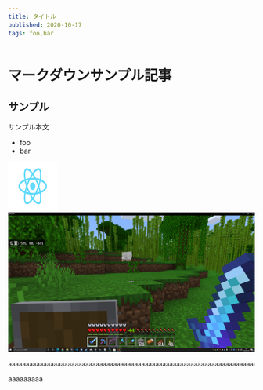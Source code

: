 ```yaml
---
title: タイトル
published: 2020-10-17
tags: foo,bar
---
```


# マークダウンサンプル記事

## サンプル

サンプル本文

- foo
- bar

<img src="./images/React-icon.svg" width="100px" height="100px">
<img src="./images/sample.png">

<!-- ![ImageSample](./images/React-icon.svg) -->

```
aaaaaaaaaaaaaaaaaaaaaaaaaaaaaaaaaaaaaaaaaaaaaaaaaaaaaaaaaaaaaaaaaaaaaaaaaaaaaaaa
```

aaaaaaaaa
